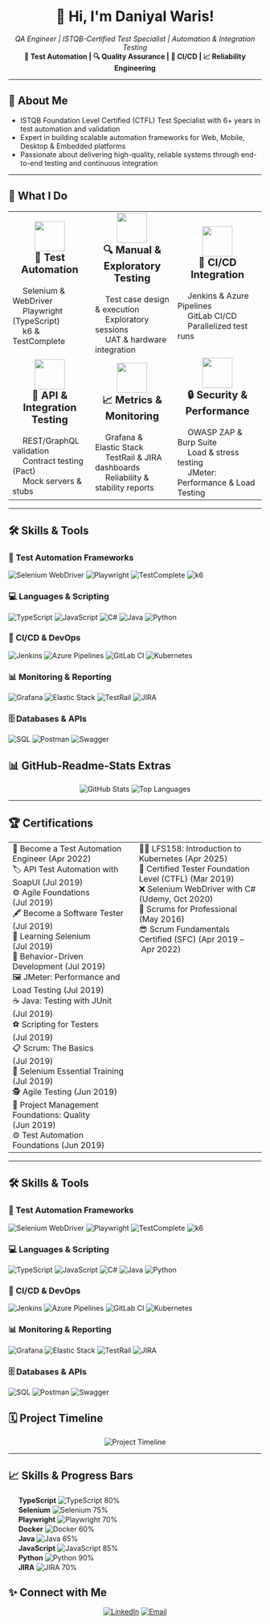<!--
  👋 Hello, I'm Daniyal Waris!
  QA Engineer ensuring delivery of high-reliability software and systems.
-->

<h1 align="center">👋 Hi, I'm Daniyal Waris!</h1>
<p align="center">
  <em>QA Engineer | ISTQB-Certified Test Specialist | Automation & Integration Testing</em><br/>
  <strong>🧪 Test Automation | 🔍 Quality Assurance | 🚀 CI/CD | 📈 Reliability Engineering</strong>
</p>

---

## 🚀 About Me

- ISTQB Foundation Level Certified (CTFL) Test Specialist with 6+ years in test automation and validation  
- Expert in building scalable automation frameworks for Web, Mobile, Desktop & Embedded platforms  
- Passionate about delivering high-quality, reliable systems through end-to-end testing and continuous integration  

---

## 🚀 What I Do

<table>
  <tr>
    <td align="center" width="320" height="220">
      <img src="https://cdn-icons-png.flaticon.com/128/3590/3590556.png" width="60"/><br>
      <strong style="font-size: 20px;">🧪 Test Automation</strong><br><br>
      <div align="left">
        <img src="https://cdn-icons-png.flaticon.com/128/5968/5968544.png" width="16"/> Selenium & WebDriver<br>
        <img src="https://cdn-icons-png.flaticon.com/128/2885/2885278.png" width="16"/> Playwright (TypeScript)<br>
        <img src="https://cdn-icons-png.flaticon.com/128/3642/3642967.png" width="16"/> k6 & TestComplete
      </div>
    </td>
    <td align="center" width="320" height="220">
      <img src="https://cdn-icons-png.flaticon.com/128/2711/2711401.png" width="60"/><br>
      <strong style="font-size: 20px;">🔍 Manual & Exploratory Testing</strong><br><br>
      <div align="left">
        <img src="https://cdn-icons-png.flaticon.com/128/3064/3064197.png" width="16"/> Test case design & execution<br>
        <img src="https://cdn-icons-png.flaticon.com/128/1112/1112505.png" width="16"/> Exploratory sessions<br>
        <img src="https://cdn-icons-png.flaticon.com/128/1011/1011803.png" width="16"/> UAT & hardware integration
      </div>
    </td>
    <td align="center" width="320" height="220">
      <img src="https://cdn-icons-png.flaticon.com/128/833/833524.png" width="60"/><br>
      <strong style="font-size: 20px;">🔄 CI/CD Integration</strong><br><br>
      <div align="left">
        <img src="https://cdn-icons-png.flaticon.com/128/919/919836.png" width="16"/> Jenkins & Azure Pipelines<br>
        <img src="https://cdn-icons-png.flaticon.com/128/5968/5968874.png" width="16"/> GitLab CI/CD<br>
        <img src="https://cdn-icons-png.flaticon.com/128/1082/1082601.png" width="16"/> Parallelized test runs
      </div>
    </td>
  </tr>
  <tr>
    <td align="center" width="320" height="220">
      <img src="https://cdn-icons-png.flaticon.com/128/1170/1170576.png" width="60"/><br>
      <strong style="font-size: 20px;">🔗 API & Integration Testing</strong><br><br>
      <div align="left">
        <img src="https://cdn-icons-png.flaticon.com/128/876/876770.png" width="16"/> REST/GraphQL validation<br>
        <img src="https://cdn-icons-png.flaticon.com/128/3634/3634236.png" width="16"/> Contract testing (Pact)<br>
        <img src="https://cdn-icons-png.flaticon.com/128/189/189693.png" width="16"/> Mock servers & stubs
      </div>
    </td>
    <td align="center" width="320" height="220">
      <img src="https://cdn-icons-png.flaticon.com/128/3176/3176295.png" width="60"/><br>
      <strong style="font-size: 20px;">📈 Metrics & Monitoring</strong><br><br>
      <div align="left">
        <img src="https://cdn-icons-png.flaticon.com/128/1167/1167223.png" width="16"/> Grafana & Elastic Stack<br>
        <img src="https://cdn-icons-png.flaticon.com/128/2043/2043203.png" width="16"/> TestRail & JIRA dashboards<br>
        <img src="https://cdn-icons-png.flaticon.com/128/2913/2913508.png" width="16"/> Reliability & stability reports
      </div>
    </td>
    <td align="center" width="320" height="220">
      <img src="https://cdn-icons-png.flaticon.com/128/2910/2910795.png" width="60"/><br>
      <strong style="font-size: 20px;">🔒 Security & Performance</strong><br><br>
      <div align="left">
        <img src="https://cdn-icons-png.flaticon.com/128/1082/1082603.png" width="16"/> OWASP ZAP & Burp Suite<br>
        <img src="https://cdn-icons-png.flaticon.com/128/1717/1717304.png" width="16"/> Load & stress testing<br>
        <img src="https://jmeter.apache.org/images/jmeter_square.png" width="16"/> JMeter: Performance & Load Testing
      </div>
    </td>
  </tr>
</table>

---

## 🛠️ Skills & Tools

### 🧪 Test Automation Frameworks
<p>
  <img src="https://img.shields.io/badge/Selenium-430098?logo=selenium&logoColor=white" alt="Selenium WebDriver"/>
  <img src="https://img.shields.io/badge/Playwright-000000?logo=playwright&logoColor=white" alt="Playwright"/>
  <img src="https://img.shields.io/badge/TestComplete-ff7b00?logo=testcomplete&logoColor=white" alt="TestComplete"/>
  <img src="https://img.shields.io/badge/k6-00aaff?logo=k6&logoColor=white" alt="k6"/>
</p>

### 💻 Languages & Scripting
<p>
  <img src="https://img.shields.io/badge/TypeScript-007acc?logo=typescript&logoColor=white" alt="TypeScript"/>
  <img src="https://img.shields.io/badge/JavaScript-F7DF1E?logo=javascript&logoColor=black" alt="JavaScript"/>
  <img src="https://img.shields.io/badge/C%23-239120?logo=c-sharp&logoColor=white" alt="C#"/>
  <img src="https://img.shields.io/badge/Java-007396?logo=java&logoColor=white" alt="Java"/>
  <img src="https://img.shields.io/badge/Python-3776AB?logo=python&logoColor=white" alt="Python"/>
</p>

### 🚀 CI/CD & DevOps
<p>
  <img src="https://img.shields.io/badge/Jenkins-d24939?logo=jenkins&logoColor=white" alt="Jenkins"/>
  <img src="https://img.shields.io/badge/Azure_Pipelines-0078d4?logo=azurepipelines&logoColor=white" alt="Azure Pipelines"/>
  <img src="https://img.shields.io/badge/GitLab_CI-fc6d26?logo=gitlab&logoColor=white" alt="GitLab CI"/>
  <img src="https://img.shields.io/badge/Kubernetes-326ce5?logo=kubernetes&logoColor=white" alt="Kubernetes"/>
</p>

### 📊 Monitoring & Reporting
<p>
  <img src="https://img.shields.io/badge/Grafana-f46800?logo=grafana&logoColor=white" alt="Grafana"/>
  <img src="https://img.shields.io/badge/Elastic_Stack-005571?logo=elastic&logoColor=white" alt="Elastic Stack"/>
  <img src="https://img.shields.io/badge/TestRail-02569b?logo=testrail&logoColor=white" alt="TestRail"/>
  <img src="https://img.shields.io/badge/JIRA-0052cc?logo=jira&logoColor=white" alt="JIRA"/>
</p>

### 🗄️ Databases & APIs
<p>
  <img src="https://img.shields.io/badge/SQL-4479A1?logo=mysql&logoColor=white" alt="SQL"/>
  <img src="https://img.shields.io/badge/Postman-ff6c37?logo=postman&logoColor=white" alt="Postman"/>
  <img src="https://img.shields.io/badge/Swagger-85EA2D?logo=swagger&logoColor=black" alt="Swagger"/>  
</p>



## 📊 GitHub-Readme-Stats Extras

<p align="center">
  <img src="https://github-readme-stats.vercel.app/api?username=daniyalwaris&show_icons=true&theme=dark" alt="GitHub Stats"/>
  <img src="https://github-readme-stats.vercel.app/api/top-langs/?username=daniyalwaris&layout=compact&theme=dark" alt="Top Languages"/>
</p>

---

## 🏆 Certifications

<table>
  <tr>
    <td align="left" valign="top" width="50%">
      🍕 Become a Test Automation Engineer (Apr 2022)<br>
      🏷️ API Test Automation with SoapUI (Jul 2019)<br>
      ⚙️ Agile Foundations (Jul 2019)<br>
      🖋️ Become a Software Tester (Jul 2019)<br>
      🐍 Learning Selenium (Jul 2019)<br>
      🧩 Behavior-Driven Development (Jul 2019)<br>
      🖼️ JMeter: Performance and Load Testing (Jul 2019)<br>
      ☕ Java: Testing with JUnit (Jul 2019)<br>
      ⚽ Scripting for Testers (Jul 2019)<br>
      📋 Scrum: The Basics (Jul 2019)<br>
      🧙 Selenium Essential Training (Jul 2019)<br>
      🕵️ Agile Testing (Jun 2019)<br>
      🎯 Project Management Foundations: Quality (Jun 2019)<br>
      ⚙️ Test Automation Foundations (Jun 2019)
    </td>
    <td align="left" valign="top" width="50%">
      🧑‍🏫 LFS158: Introduction to Kubernetes (Apr 2025)<br>
      🏅 Certified Tester Foundation Level (CTFL) (Mar 2019)<br>
      ❌ Selenium WebDriver with C# (Udemy, Oct 2020)<br>
      📄 Scrums for Professional (May 2016)<br>
      😎 Scrum Fundamentals Certified (SFC) (Apr 2019 – Apr 2022)
    </td>
  </tr>
</table>

---

## 🛠️ Skills & Tools

### 🧪 Test Automation Frameworks
<p>
  <img src="https://img.shields.io/badge/Selenium-430098?logo=selenium&logoColor=white" alt="Selenium WebDriver"/>
  <img src="https://img.shields.io/badge/Playwright-000000?logo=playwright&logoColor=white" alt="Playwright"/>
  <img src="https://img.shields.io/badge/TestComplete-ff7b00?logo=testcomplete&logoColor=white" alt="TestComplete"/>
  <img src="https://img.shields.io/badge/k6-00aaff?logo=k6&logoColor=white" alt="k6"/>
</p>

### 💻 Languages & Scripting
<p>
  <img src="https://img.shields.io/badge/TypeScript-007acc?logo=typescript&logoColor=white" alt="TypeScript"/>
  <img src="https://img.shields.io/badge/JavaScript-F7DF1E?logo=javascript&logoColor=black" alt="JavaScript"/>
  <img src="https://img.shields.io/badge/C%23-239120?logo=c-sharp&logoColor=white" alt="C#"/>
  <img src="https://img.shields.io/badge/Java-007396?logo=java&logoColor=white" alt="Java"/>
  <img src="https://img.shields.io/badge/Python-3776AB?logo=python&logoColor=white" alt="Python"/>
</p>

### 🚀 CI/CD & DevOps
<p>
  <img src="https://img.shields.io/badge/Jenkins-d24939?logo=jenkins&logoColor=white" alt="Jenkins"/>
  <img src="https://img.shields.io/badge/Azure_Pipelines-0078d4?logo=azurepipelines&logoColor=white" alt="Azure Pipelines"/>
  <img src="https://img.shields.io/badge/GitLab_CI-fc6d26?logo=gitlab&logoColor=white" alt="GitLab CI"/>
  <img src="https://img.shields.io/badge/Kubernetes-326ce5?logo=kubernetes&logoColor=white" alt="Kubernetes"/>
</p>

### 📊 Monitoring & Reporting
<p>
  <img src="https://img.shields.io/badge/Grafana-f46800?logo=grafana&logoColor=white" alt="Grafana"/>
  <img src="https://img.shields.io/badge/Elastic_Stack-005571?logo=elastic&logoColor=white" alt="Elastic Stack"/>
  <img src="https://img.shields.io/badge/TestRail-02569b?logo=testrail&logoColor=white" alt="TestRail"/>
  <img src="https://img.shields.io/badge/JIRA-0052cc?logo=jira&logoColor=white" alt="JIRA"/>
</p>

### 🗄️ Databases & APIs
<p>
  <img src="https://img.shields.io/badge/SQL-4479A1?logo=mysql&logoColor=white" alt="SQL"/>
  <img src="https://img.shields.io/badge/Postman-ff6c37?logo=postman&logoColor=white" alt="Postman"/>
  <img src="https://img.shields.io/badge/Swagger-85EA2D?logo=swagger&logoColor=black" alt="Swagger"/>  
</p>



## 🗓️ Project Timeline

<p align="center">
  <img src="https://raw.githubusercontent.com/daniyalwaris/daniyalwaris/main/assets/timeline.svg" alt="Project Timeline"/>
</p>

---


## 📈 Skills & Progress Bars

<img src="https://cdn-icons-png.flaticon.com/128/5968/5968381.png" width="16"/> **TypeScript** <img src="https://progress-bar.dev/80/?title=TypeScript" alt="TypeScript 80%"/><br>
<img src="https://cdn-icons-png.flaticon.com/128/5968/5968544.png" width="16"/> **Selenium** <img src="https://progress-bar.dev/75/?title=Selenium" alt="Selenium 75%"/><br>
<img src="https://cdn-icons-png.flaticon.com/128/2885/2885278.png" width="16"/> **Playwright** <img src="https://progress-bar.dev/70/?title=Playwright" alt="Playwright 70%"/><br>
<img src="https://cdn-icons-png.flaticon.com/128/919/919853.png" width="16"/> **Docker** <img src="https://progress-bar.dev/60/?title=Docker" alt="Docker 60%"/><br>
<img src="https://cdn-icons-png.flaticon.com/128/226/226777.png" width="16"/> **Java** <img src="https://progress-bar.dev/65/?title=Java" alt="Java 65%"/><br>
<img src="https://cdn-icons-png.flaticon.com/128/5968/5968292.png" width="16"/> **JavaScript** <img src="https://progress-bar.dev/85/?title=JavaScript" alt="JavaScript 85%"/><br>
<img src="https://cdn-icons-png.flaticon.com/128/5968/5968350.png" width="16"/> **Python** <img src="https://progress-bar.dev/90/?title=Python" alt="Python 90%"/><br>
<img src="https://cdn-icons-png.flaticon.com/128/2591/2591502.png" width="16"/> **JIRA** <img src="https://progress-bar.dev/70/?title=JIRA" alt="JIRA 70%"/><br>

## ✨ Connect with Me

<p align="center">
  <a href="https://linkedin.com/in/daniyalwaris" target="_blank"><img src="https://img.shields.io/badge/LinkedIn-0077B5?logo=linkedin&logoColor=white" alt="LinkedIn"/></a>
  <a href="mailto:daniyalwaris92@gmail.com"><img src="https://img.shields.io/badge/Email-D14836?logo=gmail&logoColor=white" alt="Email"/></a>
</p>

